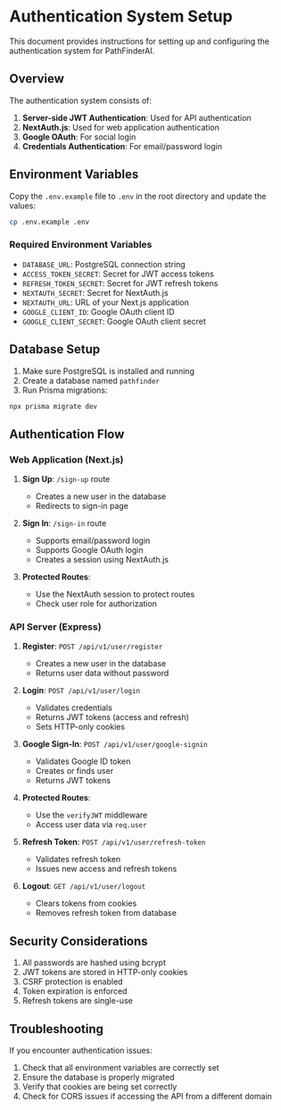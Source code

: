 # Authentication System Setup

This document provides instructions for setting up and configuring the authentication system for PathFinderAI.

## Overview

The authentication system consists of:

1. **Server-side JWT Authentication**: Used for API authentication
2. **NextAuth.js**: Used for web application authentication
3. **Google OAuth**: For social login
4. **Credentials Authentication**: For email/password login

## Environment Variables

Copy the `.env.example` file to `.env` in the root directory and update the values:

```bash
cp .env.example .env
```

### Required Environment Variables

- `DATABASE_URL`: PostgreSQL connection string
- `ACCESS_TOKEN_SECRET`: Secret for JWT access tokens
- `REFRESH_TOKEN_SECRET`: Secret for JWT refresh tokens
- `NEXTAUTH_SECRET`: Secret for NextAuth.js
- `NEXTAUTH_URL`: URL of your Next.js application
- `GOOGLE_CLIENT_ID`: Google OAuth client ID
- `GOOGLE_CLIENT_SECRET`: Google OAuth client secret

## Database Setup

1. Make sure PostgreSQL is installed and running
2. Create a database named `pathfinder`
3. Run Prisma migrations:

```bash
npx prisma migrate dev
```

## Authentication Flow

### Web Application (Next.js)

1. **Sign Up**: `/sign-up` route
   - Creates a new user in the database
   - Redirects to sign-in page

2. **Sign In**: `/sign-in` route
   - Supports email/password login
   - Supports Google OAuth login
   - Creates a session using NextAuth.js

3. **Protected Routes**:
   - Use the NextAuth session to protect routes
   - Check user role for authorization

### API Server (Express)

1. **Register**: `POST /api/v1/user/register`
   - Creates a new user in the database
   - Returns user data without password

2. **Login**: `POST /api/v1/user/login`
   - Validates credentials
   - Returns JWT tokens (access and refresh)
   - Sets HTTP-only cookies

3. **Google Sign-In**: `POST /api/v1/user/google-signin`
   - Validates Google ID token
   - Creates or finds user
   - Returns JWT tokens

4. **Protected Routes**:
   - Use the `verifyJWT` middleware
   - Access user data via `req.user`

5. **Refresh Token**: `POST /api/v1/user/refresh-token`
   - Validates refresh token
   - Issues new access and refresh tokens

6. **Logout**: `GET /api/v1/user/logout`
   - Clears tokens from cookies
   - Removes refresh token from database

## Security Considerations

1. All passwords are hashed using bcrypt
2. JWT tokens are stored in HTTP-only cookies
3. CSRF protection is enabled
4. Token expiration is enforced
5. Refresh tokens are single-use

## Troubleshooting

If you encounter authentication issues:

1. Check that all environment variables are correctly set
2. Ensure the database is properly migrated
3. Verify that cookies are being set correctly
4. Check for CORS issues if accessing the API from a different domain
